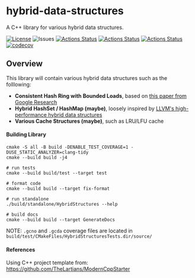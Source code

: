 # hybrid-data-structures
A C++ library for various hybrid data structures. 

[![License](https://img.shields.io/badge/license-MIT-green)](./LICENSE)
![Issues](https://img.shields.io/github/issues/luo-anthony/hybrid-data-structures)
[![Actions Status](https://github.com/luo-anthony/hybrid-data-structures/workflows/Ubuntu/badge.svg)](https://github.com/luo-anthony/hybrid-data-structures/actions)
[![Actions Status](https://github.com/luo-anthony/hybrid-data-structures/workflows/Style/badge.svg)](https://github.com/luo-anthony/hybrid-data-structures/actions)
[![Actions Status](https://github.com/luo-anthony/hybrid-data-structures/workflows/Install/badge.svg)](https://github.com/luo-anthony/hybrid-data-structures/actions)
[![codecov](https://codecov.io/gh/luo-anthony/hybrid-data-structures/branch/main/graph/badge.svg?token=CSKV986JHM)](https://codecov.io/gh/luo-anthony/hybrid-data-structures)

## Overview 

This library will contain various hybrid data structures such as the folllowing:
 - **Consistent Hash Ring with Bounded Loads**, based on [this paper from Google Research](https://ai.googleblog.com/2017/04/consistent-hashing-with-bounded-loads.html)
 - **Hybrid HashSet / HashMap (maybe)**, loosely inspired by [LLVM's high-performance hybrid data structures](https://www.youtube.com/watch?v=vElZc6zSIXM&list=PLiDK46vnsTT-JerJ8k5-W5L-yKvSu0M41&index=3)
 - **Various Cache Structures (maybe)**, such as LRU/LFU cache


#### Building Library 
```
cmake -S all -B build -DENABLE_TEST_COVERAGE=1 -DUSE_STATIC_ANALYZER=clang-tidy
cmake --build build -j4

# run tests
cmake --build build/test --target test

# format code
cmake --build build --target fix-format

# run standalone
./build/standalone/HybridStructures --help

# build docs
cmake --build build --target GenerateDocs

```

NOTE: `.gcno` and `.gcda` coverage files are located in `build/test/CMakeFiles/HybridStructuresTests.dir/source/`

#### References
Using C++ project template from: https://github.com/TheLartians/ModernCppStarter
